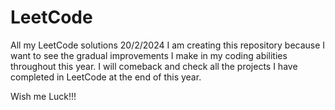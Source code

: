 # LeetCode
All my LeetCode solutions
20/2/2024
I am creating this repository because I want to see the gradual improvements I make in my coding abilities throughout this year. I will comeback and check all the projects
I have completed in LeetCode at the end of this year.

Wish me Luck!!!
